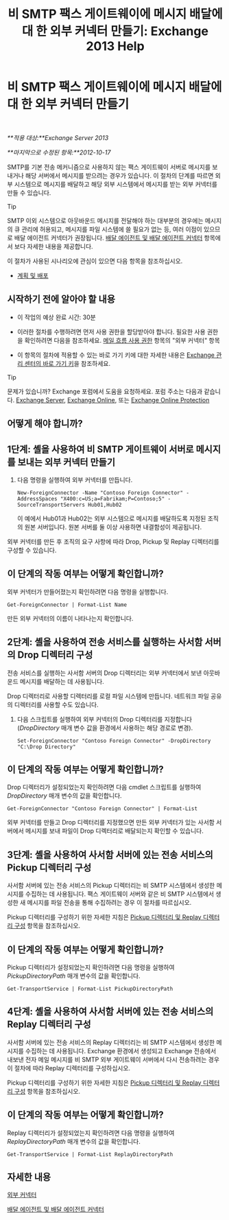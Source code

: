 ﻿---
title: '비 SMTP 팩스 게이트웨이에 메시지 배달에 대 한 외부 커넥터 만들기: Exchange 2013 Help'
TOCTitle: 비 SMTP 팩스 게이트웨이에 메시지 배달에 대 한 외부 커넥터 만들기
ms:assetid: 589db487-3c4c-409a-92e3-c78dd8f639b6
ms:mtpsurl: https://technet.microsoft.com/ko-kr/library/JJ710163(v=EXCHG.150)
ms:contentKeyID: 50483168
ms.date: 05/22/2018
mtps_version: v=EXCHG.150
ms.translationtype: MT
---

# 비 SMTP 팩스 게이트웨이에 메시지 배달에 대 한 외부 커넥터 만들기

 

_**적용 대상:**Exchange Server 2013_

_**마지막으로 수정된 항목:**2012-10-17_

SMTP를 기본 전송 메커니즘으로 사용하지 않는 팩스 게이트웨이 서버로 메시지를 보내거나 해당 서버에서 메시지를 받으려는 경우가 있습니다. 이 절차의 단계를 따르면 외부 시스템으로 메시지를 배달하고 해당 외부 시스템에서 메시지를 받는 외부 커넥터를 만들 수 있습니다.


> [!TIP]
> SMTP 이외 시스템으로 아웃바운드 메시지를 전달해야 하는 대부분의 경우에는 메시지의 큐 관리에 허용되고, 메시지를 파일 시스템에 쓸 필요가 없는 등, 여러 이점이 있으므로 배달 에이전트 커넥터가 권장됩니다. <A href="delivery-agents-and-delivery-agent-connectors-exchange-2013-help.md">배달 에이전트 및 배달 에이전트 커넥터</A> 항목에서 보다 자세한 내용을 제공합니다.



이 절차가 사용된 시나리오에 관심이 있으면 다음 항목을 참조하십시오.

  - [계획 및 배포](planning-and-deployment-for-exchange-2013-installation-instructions.md)

## 시작하기 전에 알아야 할 내용

  - 이 작업의 예상 완료 시간: 30분

  - 이러한 절차를 수행하려면 먼저 사용 권한을 할당받아야 합니다. 필요한 사용 권한을 확인하려면 다음을 참조하세요. [메일 흐름 사용 권한](mail-flow-permissions-exchange-2013-help.md) 항목의 "외부 커넥터" 항목

  - 이 항목의 절차에 적용할 수 있는 바로 가기 키에 대한 자세한 내용은 [Exchange 관리 센터의 바로 가기 키](keyboard-shortcuts-in-the-exchange-admin-center-exchange-online-protection-help.md)을 참조하세요.


> [!TIP]
> 문제가 있습니까? Exchange 포럼에서 도움을 요청하세요. 포럼 주소는 다음과 같습니다. <A href="https://go.microsoft.com/fwlink/p/?linkid=60612">Exchange Server</A>, <A href="https://go.microsoft.com/fwlink/p/?linkid=267542">Exchange Online</A>, 또는 <A href="https://go.microsoft.com/fwlink/p/?linkid=285351">Exchange Online Protection</A>



## 어떻게 해야 합니까?

## 1단계: 셸을 사용하여 비 SMTP 게이트웨이 서버로 메시지를 보내는 외부 커넥터 만들기

1.  다음 명령을 실행하여 외부 커넥터를 만듭니다.
    
        New-ForeignConnector -Name "Contoso Foreign Connector" -AddressSpaces "X400:c=US;a=Fabrikam;P=Contoso;5" -SourceTransportServers Hub01,Hub02
    
    이 예에서 Hub01과 Hub02는 외부 시스템으로 메시지를 배달하도록 지정된 조직의 원본 서버입니다. 원본 서버를 둘 이상 사용하면 내결함성이 제공됩니다.

외부 커넥터를 만든 후 조직의 요구 사항에 따라 Drop, Pickup 및 Replay 디렉터리를 구성할 수 있습니다.

## 이 단계의 작동 여부는 어떻게 확인합니까?

외부 커넥터가 만들어졌는지 확인하려면 다음 명령을 실행합니다.

    Get-ForeignConnector | Format-List Name

만든 외부 커넥터의 이름이 나타나는지 확인합니다.

## 2단계: 셸을 사용하여 전송 서비스를 실행하는 사서함 서버의 Drop 디렉터리 구성

전송 서비스를 실행하는 사서함 서버의 Drop 디렉터리는 외부 커넥터에서 보낸 아웃바운드 메시지를 배달하는 데 사용됩니다.

Drop 디렉터리로 사용할 디렉터리를 로컬 파일 시스템에 만듭니다. 네트워크 파일 공유의 디렉터리를 사용할 수도 있습니다.

1.  다음 스크립트를 실행하여 외부 커넥터의 Drop 디렉터리를 지정합니다(*DropDirectory* 매개 변수 값을 환경에서 사용하는 해당 경로로 변경).
    
        Set-ForeignConnector "Contoso Foreign Connector" -DropDirectory "C:\Drop Directory"

## 이 단계의 작동 여부는 어떻게 확인합니까?

Drop 디렉터리가 설정되었는지 확인하려면 다음 cmdlet 스크립트를 실행하여 *DropDirectory* 매개 변수의 값을 확인합니다.

    Get-ForeignConnector "Contoso Foreign Connector" | Format-List

외부 커넥터를 만들고 Drop 디렉터리를 지정했으면 만든 외부 커넥터가 있는 사서함 서버에서 메시지를 보내 파일이 Drop 디렉터리로 배달되는지 확인할 수 있습니다.

## 3단계: 셸을 사용하여 사서함 서버에 있는 전송 서비스의 Pickup 디렉터리 구성

사서함 서버에 있는 전송 서비스의 Pickup 디렉터리는 비 SMTP 시스템에서 생성한 메시지를 수집하는 데 사용됩니다. 팩스 게이트웨이 서버와 같은 비 SMTP 시스템에서 생성한 새 메시지를 파일 전송을 통해 수집하려는 경우 이 절차를 따르십시오.

Pickup 디렉터리를 구성하기 위한 자세한 지침은 [Pickup 디렉터리 및 Replay 디렉터리 구성](configure-the-pickup-directory-and-the-replay-directory-exchange-2013-help.md) 항목을 참조하십시오.

## 이 단계의 작동 여부는 어떻게 확인합니까?

Pickup 디렉터리가 설정되었는지 확인하려면 다음 명령을 실행하여 *PickupDirectoryPath* 매개 변수의 값을 확인합니다.

    Get-TransportService | Format-List PickupDirectoryPath

## 4단계: 셸을 사용하여 사서함 서버에 있는 전송 서비스의 Replay 디렉터리 구성

사서함 서버에 있는 전송 서비스의 Replay 디렉터리는 비 SMTP 시스템에서 생성한 메시지를 수집하는 데 사용됩니다. Exchange 환경에서 생성되고 Exchange 전송에서 내보낸 전자 메일 메시지를 비 SMTP 외부 게이트웨이 서버에서 다시 전송하려는 경우 이 절차에 따라 Replay 디렉터리를 구성하십시오.

Pickup 디렉터리를 구성하기 위한 자세한 지침은 [Pickup 디렉터리 및 Replay 디렉터리 구성](configure-the-pickup-directory-and-the-replay-directory-exchange-2013-help.md) 항목을 참조하십시오.

## 이 단계의 작동 여부는 어떻게 확인합니까?

Replay 디렉터리가 설정되었는지 확인하려면 다음 명령을 실행하여 *ReplayDirectoryPath* 매개 변수의 값을 확인합니다.

    Get-TransportService | Format-List ReplayDirectoryPath

## 자세한 내용

[외부 커넥터](foreign-connectors-exchange-2013-help.md)

[배달 에이전트 및 배달 에이전트 커넥터](delivery-agents-and-delivery-agent-connectors-exchange-2013-help.md)

